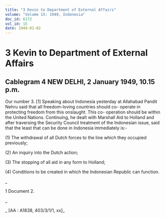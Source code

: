 ```yaml
---
title: "3 Kevin to Department of External Affairs"
volume: "Volume 15: 1949, Indonesia"
doc_id: 6172
vol_id: 15
date: 1949-01-02
---
```


# 3 Kevin to Department of External Affairs

## Cablegram 4 NEW DELHI, 2 January 1949, 10.15 p.m.

Our number 3. [1] Speaking about Indonesia yesterday at Allahabad Pandit Nehru said that all freedom-loving countries should co- operate in protecting freedom from this onslaught. This co- operation should be within the United Nations. Continuing, he dealt with Marshall Aid to Holland and after traversing the Security Council treatment of the Indonesian issue, said that the least that can be done in Indonesia immediately is:-

(1) The withdrawal of all Dutch forces to the line which they occupied previously;

(2) An inquiry into the Dutch action;

(3) The stopping of all aid in any form to Holland;

(4) Conditions to be created in which the Indonesian Republic can function.

_

1 Document 2.

_

_ [AA : A1838, 403/3/1/1, xx]_
